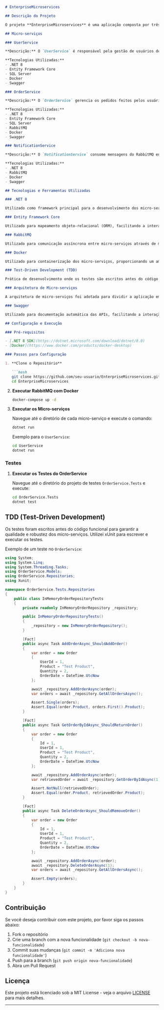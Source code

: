 
```markdown
# EnterpriseMicroservices

## Descrição do Projeto

O projeto **EnterpriseMicroservices** é uma aplicação composta por três micro-serviços: `UserService`, `OrderService` e `NotificationService`. Cada micro-serviço foi desenvolvido utilizando .NET 8, seguindo as melhores práticas de arquitetura de software, incluindo princípios de SOLID, Clean Code, TDD (Test-Driven Development) e integração com RabbitMQ e Docker.

## Micro-serviços

### UserService

**Descrição:** O `UserService` é responsável pela gestão de usuários dentro do sistema. Ele oferece APIs para criar, atualizar, deletar e consultar informações de usuários.

**Tecnologias Utilizadas:**
- .NET 8
- Entity Framework Core
- SQL Server
- Docker
- Swagger

### OrderService

**Descrição:** O `OrderService` gerencia os pedidos feitos pelos usuários. Ele permite criar, atualizar, deletar e consultar pedidos. Além disso, publica mensagens no RabbitMQ para notificar outros serviços sobre novos pedidos.

**Tecnologias Utilizadas:**
- .NET 8
- Entity Framework Core
- SQL Server
- RabbitMQ
- Docker
- Swagger

### NotificationService

**Descrição:** O `NotificationService` consome mensagens do RabbitMQ enviadas pelo `OrderService` e processa notificações relacionadas aos pedidos. Este serviço exemplifica o uso de comunicação assíncrona entre micro-serviços.

**Tecnologias Utilizadas:**
- .NET 8
- RabbitMQ
- Docker
- Swagger

## Tecnologias e Ferramentas Utilizadas

### .NET 8

Utilizado como framework principal para o desenvolvimento dos micro-serviços, proporcionando alta performance, segurança e facilidade de desenvolvimento com C#.

### Entity Framework Core

Utilizado para mapeamento objeto-relacional (ORM), facilitando a interação com bancos de dados relacionais (SQL Server).

### RabbitMQ

Utilizado para comunicação assíncrona entre micro-serviços através de mensagens, garantindo a escalabilidade e resiliência da aplicação.

### Docker

Utilizado para containerização dos micro-serviços, proporcionando um ambiente consistente e fácil de distribuir.

### Test-Driven Development (TDD)

Prática de desenvolvimento onde os testes são escritos antes do código funcional, garantindo a qualidade e robustez do software desde o início.

### Arquitetura de Micro-serviços

A arquitetura de micro-serviços foi adotada para dividir a aplicação em serviços pequenos, independentes e focados em um único propósito. Isso facilita a escalabilidade, manutenção e desenvolvimento de novas funcionalidades.

### Swagger

Utilizado para documentação automática das APIs, facilitando a interação e teste dos endpoints disponíveis.

## Configuração e Execução

### Pré-requisitos

- [.NET 8 SDK](https://dotnet.microsoft.com/download/dotnet/8.0)
- [Docker](https://www.docker.com/products/docker-desktop)

### Passos para Configuração

1. **Clone o Repositório**

   ```bash
   git clone https://github.com/seu-usuario/EnterpriseMicroservices.git
   cd EnterpriseMicroservices
   ```

2. **Executar RabbitMQ com Docker**

   ```bash
   docker-compose up -d
   ```

3. **Executar os Micro-serviços**

   Navegue até o diretório de cada micro-serviço e execute o comando:

   ```bash
   dotnet run
   ```

   Exemplo para o `UserService`:

   ```bash
   cd UserService
   dotnet run
   ```

### Testes

1. **Executar os Testes do OrderService**

   Navegue até o diretório do projeto de testes `OrderService.Tests` e execute:

   ```bash
   cd OrderService.Tests
   dotnet test
   ```

## TDD (Test-Driven Development)

Os testes foram escritos antes do código funcional para garantir a qualidade e robustez dos micro-serviços. Utilizei xUnit para escrever e executar os testes.

Exemplo de um teste no `OrderService`:

```csharp
using System;
using System.Linq;
using System.Threading.Tasks;
using OrderService.Models;
using OrderService.Repositories;
using Xunit;

namespace OrderService.Tests.Repositories
{
    public class InMemoryOrderRepositoryTests
    {
        private readonly InMemoryOrderRepository _repository;

        public InMemoryOrderRepositoryTests()
        {
            _repository = new InMemoryOrderRepository();
        }

        [Fact]
        public async Task AddOrderAsync_ShouldAddOrder()
        {
            var order = new Order
            {
                UserId = 1,
                Product = "Test Product",
                Quantity = 2,
                OrderDate = DateTime.UtcNow
            };

            await _repository.AddOrderAsync(order);
            var orders = await _repository.GetAllOrdersAsync();

            Assert.Single(orders);
            Assert.Equal(order.Product, orders.First().Product);
        }

        [Fact]
        public async Task GetOrderByIdAsync_ShouldReturnOrder()
        {
            var order = new Order
            {
                Id = 1,
                UserId = 1,
                Product = "Test Product",
                Quantity = 2,
                OrderDate = DateTime.UtcNow
            };

            await _repository.AddOrderAsync(order);
            var retrievedOrder = await _repository.GetOrderByIdAsync(1);

            Assert.NotNull(retrievedOrder);
            Assert.Equal(order.Product, retrievedOrder.Product);
        }

        [Fact]
        public async Task DeleteOrderAsync_ShouldRemoveOrder()
        {
            var order = new Order
            {
                Id = 1,
                UserId = 1,
                Product = "Test Product",
                Quantity = 2,
                OrderDate = DateTime.UtcNow
            };

            await _repository.AddOrderAsync(order);
            await _repository.DeleteOrderAsync(1);
            var orders = await _repository.GetAllOrdersAsync();

            Assert.Empty(orders);
        }
    }
}
```

## Contribuição

Se você deseja contribuir com este projeto, por favor siga os passos abaixo:

1. Fork o repositório
2. Crie uma branch com a nova funcionalidade (`git checkout -b nova-funcionalidade`)
3. Commit suas mudanças (`git commit -m 'Adiciona nova funcionalidade'`)
4. Push para a branch (`git push origin nova-funcionalidade`)
5. Abra um Pull Request

## Licença

Este projeto está licenciado sob a MIT License - veja o arquivo [LICENSE](LICENSE) para mais detalhes.

---
